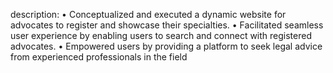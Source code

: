 description:
• Conceptualized and executed a dynamic website for advocates to register and showcase their specialties.
• Facilitated seamless user experience by enabling users to search and connect with registered advocates.
• Empowered users by providing a platform to seek legal advice from experienced professionals in the field
